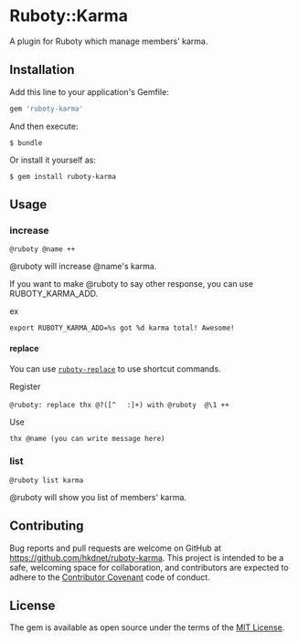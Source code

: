 # Ruboty::Karma

A plugin for Ruboty which manage members' karma.

## Installation

Add this line to your application's Gemfile:

```ruby
gem 'ruboty-karma'
```

And then execute:

    $ bundle

Or install it yourself as:

    $ gem install ruboty-karma

## Usage

### increase

```
@ruboty @name ++
```

@ruboty will increase @name's karma.

If you want to make @ruboty to say other response, you can use RUBOTY_KARMA_ADD.

ex

```
export RUBOTY_KARMA_ADD=%s got %d karma total! Awesome!
```

#### replace

You can use [`ruboty-replace`](https://github.com/r7kamura/ruboty-replace) to use shortcut commands.

Register

```
@ruboty: replace thx @?([^ 　:]+) with @ruboty  @\1 ++
```

Use

```
thx @name (you can write message here)
```

### list

```
@ruboty list karma
```

@ruboty will show you list of members' karma.

## Contributing

Bug reports and pull requests are welcome on GitHub at https://github.com/hkdnet/ruboty-karma. This project is intended to be a safe, welcoming space for collaboration, and contributors are expected to adhere to the [Contributor Covenant](contributor-covenant.org) code of conduct.


## License

The gem is available as open source under the terms of the [MIT License](http://opensource.org/licenses/MIT).
